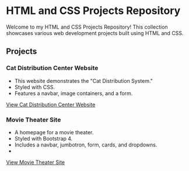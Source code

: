 # HTML and CSS Projects Repository

Welcome to my HTML and CSS Projects Repository! This collection showcases various web development projects built using HTML and CSS.

## Projects

### Cat Distribution Center Website

- This website demonstrates the "Cat Distribution System."
- Styled with CSS.
- Features a navbar, image containers, and a form.

[View Cat Distribution Center Website](https://github.com/catpylnev/HTML-and-CSS-Projects/tree/main/Basic_HTML_and_CSS/Website-Project)

### Movie Theater Site


- A homepage for a movie theater.
- Styled with Bootstrap 4.
- Includes a navbar, jumbotron, form, cards, and dropdowns.
- 
[View Movie Theater Site](https://github.com/catpylnev/HTML-and-CSS-Projects/tree/main/bootstrap4_project)
